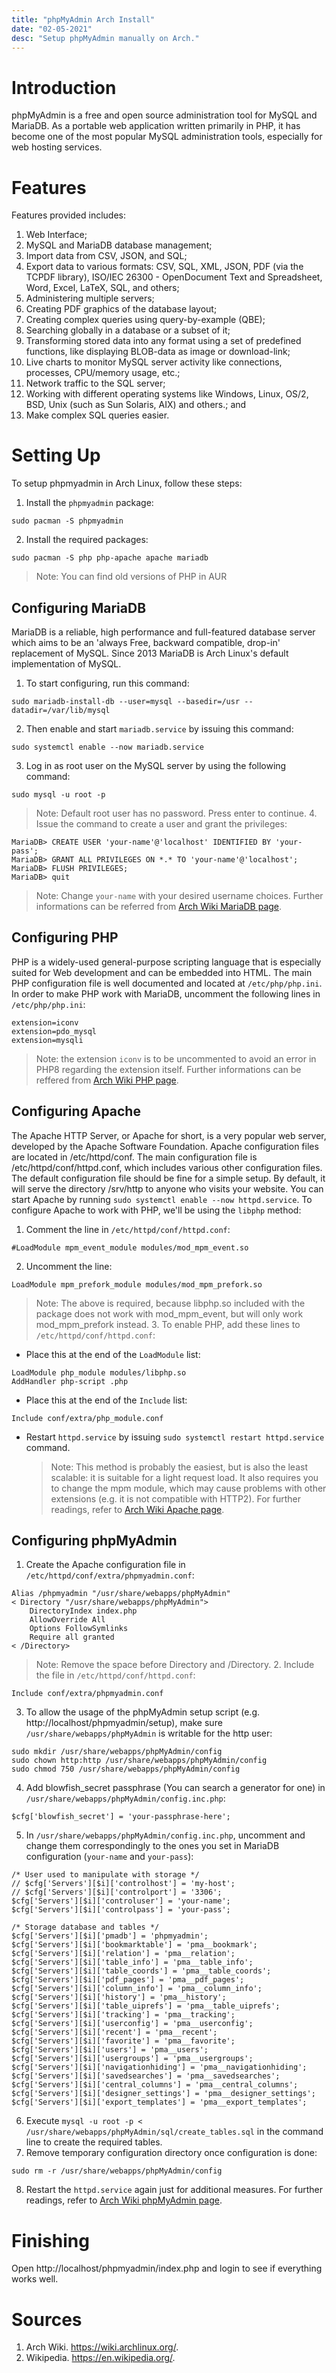 ```yaml
---
title: "phpMyAdmin Arch Install"
date: "02-05-2021"
desc: "Setup phpMyAdmin manually on Arch."
---
```


# Introduction

phpMyAdmin is a free and open source administration tool for MySQL and MariaDB. As a portable web application written primarily in PHP, it has become one of the most popular MySQL administration tools, especially for web hosting services.

# Features

Features provided includes:

1. Web Interface;
2. MySQL and MariaDB database management;
3. Import data from CSV, JSON, and SQL;
4. Export data to various formats: CSV, SQL, XML, JSON, PDF (via the TCPDF library), ISO/IEC 26300 - OpenDocument Text and Spreadsheet, Word, Excel, LaTeX, SQL, and others;
5. Administering multiple servers;
6. Creating PDF graphics of the database layout;
7. Creating complex queries using query-by-example (QBE);
8. Searching globally in a database or a subset of it;
9. Transforming stored data into any format using a set of predefined functions, like displaying BLOB-data as image or download-link;
10. Live charts to monitor MySQL server activity like connections, processes, CPU/memory usage, etc.;
11. Network traffic to the SQL server;
12. Working with different operating systems like Windows, Linux, OS/2, BSD, Unix (such as Sun Solaris, AIX) and others.; and
13. Make complex SQL queries easier.

# Setting Up

To setup phpmyadmin in Arch Linux, follow these steps:

1. Install the `phpmyadmin` package:

```
sudo pacman -S phpmyadmin
```

2. Install the required packages:

```
sudo pacman -S php php-apache apache mariadb
```

> Note: You can find old versions of PHP in AUR

## Configuring MariaDB

MariaDB is a reliable, high performance and full-featured database server which aims to be an 'always Free, backward compatible, drop-in' replacement of MySQL. Since 2013 MariaDB is Arch Linux's default implementation of MySQL.

1. To start configuring, run this command:

```
sudo mariadb-install-db --user=mysql --basedir=/usr --datadir=/var/lib/mysql
```

2. Then enable and start `mariadb.service` by issuing this command:

```
sudo systemctl enable --now mariadb.service
```

3. Log in as root user on the MySQL server by using the following command:

```
sudo mysql -u root -p
```

> Note: Default root user has no password. Press enter to continue. 4. Issue the command to create a user and grant the privileges:

```
MariaDB> CREATE USER 'your-name'@'localhost' IDENTIFIED BY 'your-pass';
MariaDB> GRANT ALL PRIVILEGES ON *.* TO 'your-name'@'localhost';
MariaDB> FLUSH PRIVILEGES;
MariaDB> quit
```

> Note: Change `your-name` with your desired username choices.
> Further informations can be referred from [Arch Wiki MariaDB page](https://wiki.archlinux.org/index.php/MariaDB).

## Configuring PHP

PHP is a widely-used general-purpose scripting language that is especially suited for Web development and can be embedded into HTML.
The main PHP configuration file is well documented and located at `/etc/php/php.ini`.
In order to make PHP work with MariaDB, uncomment the following lines in `/etc/php/php.ini`:

```
extension=iconv
extension=pdo_mysql
extension=mysqli
```

> Note: the extension `iconv` is to be uncommented to avoid an error in PHP8 regarding the extension itself.
> Further informations can be reffered from [Arch Wiki PHP page](https://wiki.archlinux.org/index.php/PHP).

## Configuring Apache

The Apache HTTP Server, or Apache for short, is a very popular web server, developed by the Apache Software Foundation.
Apache configuration files are located in /etc/httpd/conf. The main configuration file is /etc/httpd/conf/httpd.conf, which includes various other configuration files. The default configuration file should be fine for a simple setup. By default, it will serve the directory /srv/http to anyone who visits your website.
You can start Apache by running `sudo systemctl enable --now httpd.service`.
To configure Apache to work with PHP, we'll be using the `libphp` method:

1. Comment the line in `/etc/httpd/conf/httpd.conf`:

```
#LoadModule mpm_event_module modules/mod_mpm_event.so
```

2. Uncomment the line:

```
LoadModule mpm_prefork_module modules/mod_mpm_prefork.so
```

> Note: The above is required, because libphp.so included with the package does not work with mod_mpm_event, but will only work mod_mpm_prefork instead. 3. To enable PHP, add these lines to `/etc/httpd/conf/httpd.conf`:

- Place this at the end of the `LoadModule` list:

```
LoadModule php_module modules/libphp.so
AddHandler php-script .php
```

- Place this at the end of the `Include` list:

```
Include conf/extra/php_module.conf
```

- Restart `httpd.service` by issuing `sudo systemctl restart httpd.service` command.
  > Note: This method is probably the easiest, but is also the least scalable: it is suitable for a light request load. It also requires you to change the mpm module, which may cause problems with other extensions (e.g. it is not compatible with HTTP2).
  > For further readings, refer to [Arch Wiki Apache page](https://wiki.archlinux.org/index.php/Apache_HTTP_Server).

## Configuring phpMyAdmin

1. Create the Apache configuration file in `/etc/httpd/conf/extra/phpmyadmin.conf`:

```
Alias /phpmyadmin "/usr/share/webapps/phpMyAdmin"
< Directory "/usr/share/webapps/phpMyAdmin">
    DirectoryIndex index.php
    AllowOverride All
    Options FollowSymlinks
    Require all granted
< /Directory>
```

> Note: Remove the space before Directory and /Directory. 2. Include the file in `/etc/httpd/conf/httpd.conf`:

```
Include conf/extra/phpmyadmin.conf
```

3. To allow the usage of the phpMyAdmin setup script (e.g. http://localhost/phpmyadmin/setup), make sure `/usr/share/webapps/phpMyAdmin` is writable for the http user:

```
sudo mkdir /usr/share/webapps/phpMyAdmin/config
sudo chown http:http /usr/share/webapps/phpMyAdmin/config
sudo chmod 750 /usr/share/webapps/phpMyAdmin/config
```

4. Add blowfish_secret passphrase (You can search a generator for one) in `/usr/share/webapps/phpMyAdmin/config.inc.php`:

```
$cfg['blowfish_secret'] = 'your-passphrase-here';
```

5. In `/usr/share/webapps/phpMyAdmin/config.inc.php`, uncomment and change them correspondingly to the ones you set in MariaDB configuration (`your-name` and `your-pass`):

```
/* User used to manipulate with storage */
// $cfg['Servers'][$i]['controlhost'] = 'my-host';
// $cfg['Servers'][$i]['controlport'] = '3306';
$cfg['Servers'][$i]['controluser'] = 'your-name';
$cfg['Servers'][$i]['controlpass'] = 'your-pass';
```

```
/* Storage database and tables */
$cfg['Servers'][$i]['pmadb'] = 'phpmyadmin';
$cfg['Servers'][$i]['bookmarktable'] = 'pma__bookmark';
$cfg['Servers'][$i]['relation'] = 'pma__relation';
$cfg['Servers'][$i]['table_info'] = 'pma__table_info';
$cfg['Servers'][$i]['table_coords'] = 'pma__table_coords';
$cfg['Servers'][$i]['pdf_pages'] = 'pma__pdf_pages';
$cfg['Servers'][$i]['column_info'] = 'pma__column_info';
$cfg['Servers'][$i]['history'] = 'pma__history';
$cfg['Servers'][$i]['table_uiprefs'] = 'pma__table_uiprefs';
$cfg['Servers'][$i]['tracking'] = 'pma__tracking';
$cfg['Servers'][$i]['userconfig'] = 'pma__userconfig';
$cfg['Servers'][$i]['recent'] = 'pma__recent';
$cfg['Servers'][$i]['favorite'] = 'pma__favorite';
$cfg['Servers'][$i]['users'] = 'pma__users';
$cfg['Servers'][$i]['usergroups'] = 'pma__usergroups';
$cfg['Servers'][$i]['navigationhiding'] = 'pma__navigationhiding';
$cfg['Servers'][$i]['savedsearches'] = 'pma__savedsearches';
$cfg['Servers'][$i]['central_columns'] = 'pma__central_columns';
$cfg['Servers'][$i]['designer_settings'] = 'pma__designer_settings';
$cfg['Servers'][$i]['export_templates'] = 'pma__export_templates';
```

6. Execute `mysql -u root -p < /usr/share/webapps/phpMyAdmin/sql/create_tables.sql` in the command line to create the required tables.
7. Remove temporary configuration directory once configuration is done:

```
sudo rm -r /usr/share/webapps/phpMyAdmin/config
```

8. Restart the `httpd.service` again just for additional measures.
   For further readings, refer to [Arch Wiki phpMyAdmin page](https://wiki.archlinux.org/index.php/PhpMyAdmin).

# Finishing

Open http://localhost/phpmyadmin/index.php and login to see if everything works well.

# Sources

1. Arch Wiki. https://wiki.archlinux.org/.
2. Wikipedia. https://en.wikipedia.org/.
